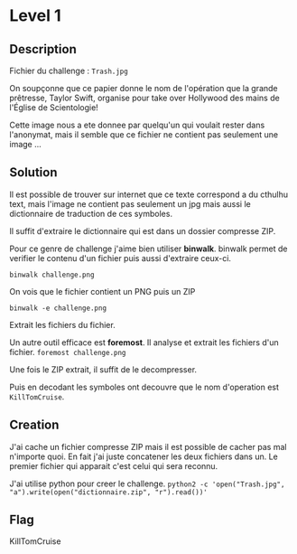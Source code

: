 # Level 1

## Description

Fichier du challenge : `Trash.jpg`

On soupçonne que ce papier donne le nom de l'opération que la grande prêtresse, Taylor Swift, organise pour take over Hollywood des mains de l'Église de Scientologie! 

Cette image nous a ete donnee par quelqu'un qui voulait rester dans l'anonymat, mais il semble que ce fichier ne contient pas seulement une image ...

## Solution

Il est possible de trouver sur internet que ce texte correspond a du cthulhu text, mais l'image ne contient pas seulement un jpg mais aussi le dictionnaire de traduction de ces symboles. 

Il suffit d'extraire le dictionnaire qui est dans un dossier compresse ZIP.

Pour ce genre de challenge j'aime bien utiliser **binwalk**. binwalk permet de verifier le contenu d'un fichier puis aussi d'extraire ceux-ci. 

`binwalk challenge.png`

On vois que le fichier contient un PNG puis un ZIP

`binwalk -e challenge.png`

Extrait les fichiers du fichier.

Un autre outil efficace est **foremost**. Il analyse et extrait les fichiers d'un fichier.
`foremost challenge.png`

Une fois le ZIP extrait, il suffit de le decompresser.

Puis en decodant les symboles ont decouvre que le nom d'operation est `KillTomCruise`.

## Creation

J'ai cache un fichier compresse ZIP mais il est possible de cacher pas mal n'importe quoi. En fait j'ai juste concatener les deux fichiers dans un. Le premier fichier qui apparait c'est celui qui sera reconnu.

J'ai utilise python pour creer le challenge.
`python2 -c 'open("Trash.jpg", "a").write(open("dictionnaire.zip", "r").read())'`

## Flag

KillTomCruise
